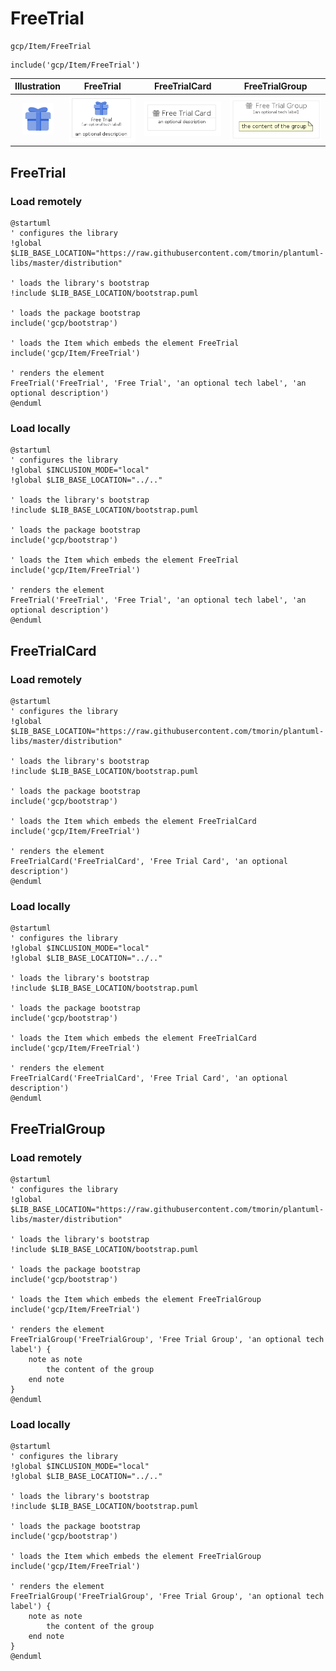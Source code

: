 # FreeTrial


```text
gcp/Item/FreeTrial
```

```text
include('gcp/Item/FreeTrial')
```



| Illustration | FreeTrial | FreeTrialCard | FreeTrialGroup |
| :---: | :---: | :---: | :---: |
| ![illustration for Illustration](../../gcp/Item/FreeTrial.png) | ![illustration for FreeTrial](../../gcp/Item/FreeTrial.Local.png) | ![illustration for FreeTrialCard](../../gcp/Item/FreeTrialCard.Local.png) | ![illustration for FreeTrialGroup](../../gcp/Item/FreeTrialGroup.Local.png) |




## FreeTrial

### Load remotely
```plantuml
@startuml
' configures the library
!global $LIB_BASE_LOCATION="https://raw.githubusercontent.com/tmorin/plantuml-libs/master/distribution"

' loads the library's bootstrap
!include $LIB_BASE_LOCATION/bootstrap.puml

' loads the package bootstrap
include('gcp/bootstrap')

' loads the Item which embeds the element FreeTrial
include('gcp/Item/FreeTrial')

' renders the element
FreeTrial('FreeTrial', 'Free Trial', 'an optional tech label', 'an optional description')
@enduml
```

### Load locally
```plantuml
@startuml
' configures the library
!global $INCLUSION_MODE="local"
!global $LIB_BASE_LOCATION="../.."

' loads the library's bootstrap
!include $LIB_BASE_LOCATION/bootstrap.puml

' loads the package bootstrap
include('gcp/bootstrap')

' loads the Item which embeds the element FreeTrial
include('gcp/Item/FreeTrial')

' renders the element
FreeTrial('FreeTrial', 'Free Trial', 'an optional tech label', 'an optional description')
@enduml
```

## FreeTrialCard

### Load remotely
```plantuml
@startuml
' configures the library
!global $LIB_BASE_LOCATION="https://raw.githubusercontent.com/tmorin/plantuml-libs/master/distribution"

' loads the library's bootstrap
!include $LIB_BASE_LOCATION/bootstrap.puml

' loads the package bootstrap
include('gcp/bootstrap')

' loads the Item which embeds the element FreeTrialCard
include('gcp/Item/FreeTrial')

' renders the element
FreeTrialCard('FreeTrialCard', 'Free Trial Card', 'an optional description')
@enduml
```

### Load locally
```plantuml
@startuml
' configures the library
!global $INCLUSION_MODE="local"
!global $LIB_BASE_LOCATION="../.."

' loads the library's bootstrap
!include $LIB_BASE_LOCATION/bootstrap.puml

' loads the package bootstrap
include('gcp/bootstrap')

' loads the Item which embeds the element FreeTrialCard
include('gcp/Item/FreeTrial')

' renders the element
FreeTrialCard('FreeTrialCard', 'Free Trial Card', 'an optional description')
@enduml
```

## FreeTrialGroup

### Load remotely
```plantuml
@startuml
' configures the library
!global $LIB_BASE_LOCATION="https://raw.githubusercontent.com/tmorin/plantuml-libs/master/distribution"

' loads the library's bootstrap
!include $LIB_BASE_LOCATION/bootstrap.puml

' loads the package bootstrap
include('gcp/bootstrap')

' loads the Item which embeds the element FreeTrialGroup
include('gcp/Item/FreeTrial')

' renders the element
FreeTrialGroup('FreeTrialGroup', 'Free Trial Group', 'an optional tech label') {
    note as note
        the content of the group
    end note
}
@enduml
```

### Load locally
```plantuml
@startuml
' configures the library
!global $INCLUSION_MODE="local"
!global $LIB_BASE_LOCATION="../.."

' loads the library's bootstrap
!include $LIB_BASE_LOCATION/bootstrap.puml

' loads the package bootstrap
include('gcp/bootstrap')

' loads the Item which embeds the element FreeTrialGroup
include('gcp/Item/FreeTrial')

' renders the element
FreeTrialGroup('FreeTrialGroup', 'Free Trial Group', 'an optional tech label') {
    note as note
        the content of the group
    end note
}
@enduml
```


